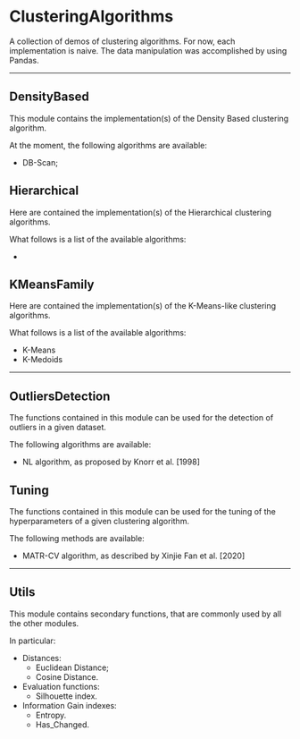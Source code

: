 # ClusteringAlgorithms

A collection of demos of clustering algorithms. For now, each implementation is naive. The data manipulation was
accomplished by using Pandas.

- - -

## DensityBased

This module contains the implementation(s) of the Density Based clustering algorithm.

At the moment, the following algorithms are available:

* DB-Scan;

## Hierarchical

Here are contained the implementation(s) of the Hierarchical clustering algorithms.

What follows is a list of the available algorithms:

*

## KMeansFamily

Here are contained the implementation(s) of the K-Means-like clustering algorithms.

What follows is a list of the available algorithms:

* K-Means
* K-Medoids

- - -

## OutliersDetection

The functions contained in this module can be used for the detection of outliers in a given dataset.

The following algorithms are available:

* NL algorithm, as proposed by Knorr et al. [1998]

## Tuning

The functions contained in this module can be used for the tuning of the hyperparameters of a given clustering
algorithm.

The following methods are available:

* MATR-CV algorithm, as described by Xinjie Fan et al. [2020]

- - -

## Utils

This module contains secondary functions, that are commonly used by all the other modules.

In particular:

* Distances:
    * Euclidean Distance;
    * Cosine Distance.
* Evaluation functions:
    * Silhouette index.
* Information Gain indexes:
    * Entropy.
    * Has_Changed.